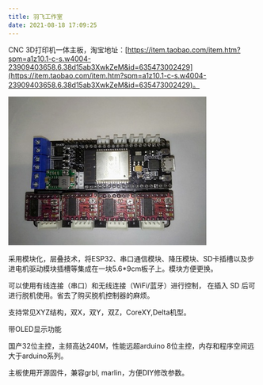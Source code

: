 ```yaml
---
title: 羽飞工作室
date: 2021-08-18 17:09:25
---
```

CNC 3D打印机一体主板，淘宝地址：[https://item.taobao.com/item.htm?spm=a1z10.1-c-s.w4004-23909403658.6.38d15ab3XwkZeM&id=635473002429](https://item.taobao.com/item.htm?spm=a1z10.1-c-s.w4004-23909403658.6.38d15ab3XwkZeM&id=635473002429)。

![aaa](/images/zboard-v4.2.jpg) 

采用模块化，层叠技术，将ESP32、串口通信模块、降压模块、SD卡插槽以及步进电机驱动模块插槽等集成在一块5.6*9cm板子上。模块方便更换。

可以使用有线连接（串口）和无线连接（WiFi/蓝牙）进行控制， 在插入 SD 后可进行脱机使用。省去了购买脱机控制器的麻烦。

支持常见XYZ结构，双X，双Y，双Z，CoreXY,Delta机型。

带OLED显示功能


国产32位主控，主频高达240M，性能远超arduino 8位主控，内存和程序空间远大于arduino系列。

主板使用开源固件，兼容grbl, marlin，方便DIY修改参数。